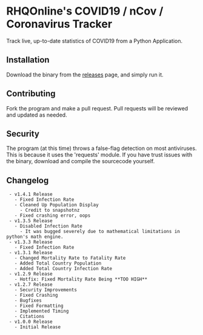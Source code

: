 # RHQOnline's COVID19 / nCov / Coronavirus Tracker
Track live, up-to-date statistics of COVID19 from a Python Application.

## Installation
Download the binary from the [releases](https://github.com/RHQOnline/COVID19-Tracker-App/releases/latest/) page, and simply run it.

## Contributing
Fork the program and make a pull request. Pull requests will be reviewed and updated as needed.

## Security
The program (at this time) throws a false-flag detection on most antiviruses. This is because it uses the 'requests' module. If you have trust issues with the binary, download and compile the sourcecode yourself.

## Changelog
```
 - v1.4.1 Release
   - Fixed Infection Rate
   - Cleaned Up Population Display
     - Credit to snapshotnz
   - Fixed crashing error, oops
 - v1.3.5 Release
   - Disabled Infection Rate
     - It was bugged severely due to mathematical limitations in python's math engine.
 - v1.3.3 Release
   - Fixed Infection Rate
 - v1.3.1 Release
   - Changed Mortality Rate to Fatality Rate
   - Added Total Country Population
   - Added Total Country Infection Rate
 - v1.2.9 Release
   - Hotfix: Fixed Mortality Rate Being **TOO HIGH**
 - v1.2.7 Release
   - Security Improvements
   - Fixed Crashing
   - Bugfixes
   - Fixed Formatting
   - Implemented Timing
   - Citations
 - v1.0.0 Release
   - Initial Release
```
